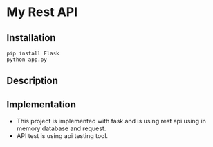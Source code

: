 # My Rest API

## Installation

```
pip install Flask
python app.py

```

## Description 



## Implementation

- This project is implemented with fask and is using rest api using in memory database and request.
- API test is using api testing tool.
 
